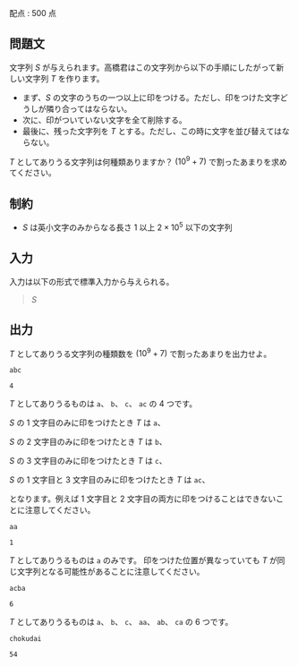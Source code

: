 配点 : $500$ 点

## 問題文

文字列 $S$ が与えられます。高橋君はこの文字列から以下の手順にしたがって新しい文字列 $T$ を作ります。

- まず、$S$ の文字のうちの一つ以上に印をつける。ただし、印をつけた文字どうしが隣り合ってはならない。
- 次に、印がついていない文字を全て削除する。
- 最後に、残った文字列を $T$ とする。ただし、この時に文字を並び替えてはならない。

$T$ としてありうる文字列は何種類ありますか？ $(10^9 + 7)$ で割ったあまりを求めてください。

## 制約

- $S$ は英小文字のみからなる長さ $1$ 以上 $2 \times 10^5$ 以下の文字列

## 入力

入力は以下の形式で標準入力から与えられる。

> $S$

## 出力

$T$ としてありうる文字列の種類数を $(10^9 + 7)$ で割ったあまりを出力せよ。

```input1
abc
```

```output1
4
```

$T$ としてありうるものは `a`、 `b`、 `c`、 `ac` の $4$ つです。 

$S$ の $1$ 文字目のみに印をつけたとき $T$ は `a`、

$S$ の $2$ 文字目のみに印をつけたとき $T$ は `b`、

$S$ の $3$ 文字目のみに印をつけたとき $T$ は `c`、

$S$ の $1$ 文字目と $3$ 文字目のみに印をつけたとき $T$ は `ac`、

となります。例えば $1$ 文字目と $2$ 文字目の両方に印をつけることはできないことに注意してください。

```input2
aa
```

```output2
1
```

$T$ としてありうるものは `a` のみです。
印をつけた位置が異なっていても $T$ が同じ文字列となる可能性があることに注意してください。

```input3
acba
```

```output3
6
```

$T$ としてありうるものは `a`、 `b`、 `c`、 `aa`、 `ab`、 `ca` の $6$ つです。

```input4
chokudai
```

```output4
54
```
